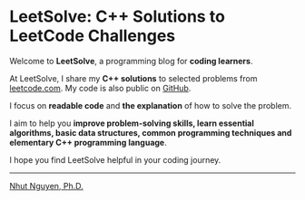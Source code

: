 LeetSolve: C++ Solutions to LeetCode Challenges
===============================================

Welcome to **LeetSolve**, a programming blog for **coding learners**.

At LeetSolve, I share my **C++ solutions** to selected problems from [leetcode.com](https://leetcode.com). My code is also public on [GitHub](https://github.com/ntnhut/LeetSolve).

I focus on **readable code** and **the explanation** of how to solve the problem.

I aim to help you **improve problem-solving skills, learn essential algorithms, basic data structures, common programming techniques and elementary C++ programming language**.

I hope you find LeetSolve helpful in your coding journey.

---

[Nhut Nguyen, Ph.D.](https://nhutnguyen.com)